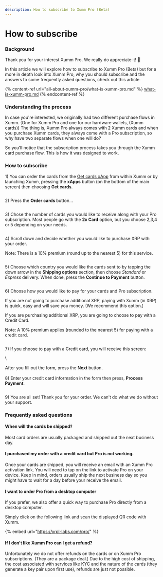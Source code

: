 ```yaml
---
description: How to subscribe to Xumm Pro (Beta)
---
```


# How to subscribe

### **Background**

Thank you for your interest Xumm Pro. We really do appreciate it! 🤗

In this article we will explore how to subscribe to Xumm Pro (Beta) but for a more in depth look into Xumm Pro, why you should subscribe and the answers to some frequently asked questions, check out this article:

{% content-ref url="all-about-xumm-pro/what-is-xumm-pro.md" %}
[what-is-xumm-pro.md](all-about-xumm-pro/what-is-xumm-pro.md)
{% endcontent-ref %}

### Understanding the process

In case you're interested, we originally had two different purchase flows in Xumm. (One for Xumm Pro and one for our hardware wallets, (Xumm cards)) The thing is, Xumm Pro always comes with 2 Xumm cards and when you purchase Xumm cards, they always come with a Pro subscription, so why have two separate flows when one will do?&#x20;

So you'll notice that the subscription process takes you through the Xumm card purchase flow. This is how it was designed to work.&#x20;

### **How to subscribe**

1\) You can order the cards from the [Get cards xApp](https://xumm.app/detect/xapp:xumm.tangem-order) from within Xumm or by launching Xumm, pressing the **xApps** button (on the bottom of the main screen) then choosing **Get cards**.



<figure><img src="../.gitbook/assets/Get cards 1.png" alt=""><figcaption></figcaption></figure>

2\) Press the **Order cards** button...&#x20;

<figure><img src="../.gitbook/assets/image (3) (1) (1) (1).png" alt=""><figcaption></figcaption></figure>

3\) Chose the number of cards you would like to receive along with your Pro subscription. Most people go with the **2x Card** option, but you choose 2,3,4 or 5 depending on your needs.&#x20;

<figure><img src="../.gitbook/assets/image (1) (1) (1) (1) (1) (1) (1) (1) (1) (1) (1) (1) (1) (1).png" alt=""><figcaption></figcaption></figure>

4\) Scroll down and decide whether you would like to purchase XRP with your order.

Note: There is a 10% premium (round up to the nearest 5) for this service.

<figure><img src="../.gitbook/assets/image (1) (1) (1) (1) (1) (1) (1) (1) (1) (1) (1) (1) (1) (1) (1).png" alt=""><figcaption></figcaption></figure>

5\) Choose which country you would like the cards sent to by tapping the down arrow in the **Shipping options** section, then choose _Standard_ or _Express_ delivery. When done, press the **Continue to Payment** button.

<figure><img src="../.gitbook/assets/image (2) (1) (1) (1) (1) (1) (1) (1) (1) (1).png" alt=""><figcaption></figcaption></figure>

6\) Choose how you would like to pay for your cards and Pro subscription.

If you are not going to purchase additional XRP, paying with Xumm (in XRP) is quick, easy and will save you money. (We recommend this option.)

If you are purchasing additional XRP, you are going to choose to pay with a Credit Card.

Note: A 10% premium applies (rounded to the nearest 5) for paying with a credit card.

<figure><img src="../.gitbook/assets/image (3) (1) (1).png" alt=""><figcaption></figcaption></figure>

7\) If you choose to pay with a Credit card, you will receive this screen:

<img src="../.gitbook/assets/image (1) (1) (1) (1) (1) (1) (1) (1) (1) (1) (1) (1) (1).png" alt="" data-size="original">\


After you fill out the form, press the **Next** button.\
\
8\) Enter your credit card information in the form then press, **Process Payment**.

<figure><img src="../.gitbook/assets/image (2) (1) (1) (1) (1) (1) (1) (1) (1).png" alt=""><figcaption></figcaption></figure>

9\) You are all set! Thank you for your order. We can't do what we do without your support.



### Frequently asked questions

#### When will the cards be shipped?

Most card orders are usually packaged and shipped out the next business day.&#x20;

#### &#x20;I purchased my order with a credit card but Pro is not working.

Once your cards are shipped, you will receive an email with an Xumm Pro activation link. You will need to tap on the link to activate Pro on your device. Keep in mind, orders usually ship the next business day so you might have to wait for a day before your receive the email.

#### I want to order Pro from a desktop computer

If you prefer, we also offer a quick way to purchase Pro directly from a desktop computer.

Simply click on the following link and scan the displayed QR code with Xumm. &#x20;

{% embed url="https://xrpl-labs.com/pro/" %}

#### If I don't like Xumm Pro can I get a refund?

Unfortunately we do not offer refunds on the cards or on Xumm Pro subscriptions. (They are a package deal.) Due to the high cost of shipping, the cost associated with services like KYC and the nature of the cards (they generate a key pair upon first use), refunds are just not possible.
